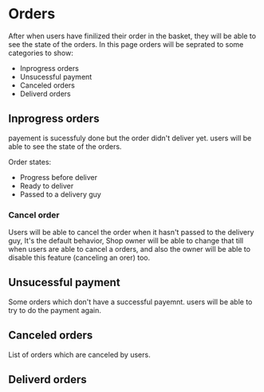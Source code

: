 # Orders

After when users have finilized their order in the basket, they will be able to see the state of the orders.
In this page orders will be seprated to some categories to show:

- Inprogress orders
- Unsucessful payment
- Canceled orders
- Deliverd orders

## Inprogress orders

payement is sucessfuly done but the order didn't deliver yet. users will be able to see the state of the orders.

Order states:
- Progress before deliver
- Ready to deliver
- Passed to a delivery guy

### Cancel order

Users will be able to cancel the order when it hasn't passed to the delivery guy, It's the default behavior, Shop owner will be able to change that till when users are able to cancel a orders, and also the owner will be able to disable this feature (canceling an orer) too.

## Unsucessful payment

Some orders which don't have a successful payemnt. users will be able to try to do the payment again.

## Canceled orders

List of orders which are canceled by users.

## Deliverd orders